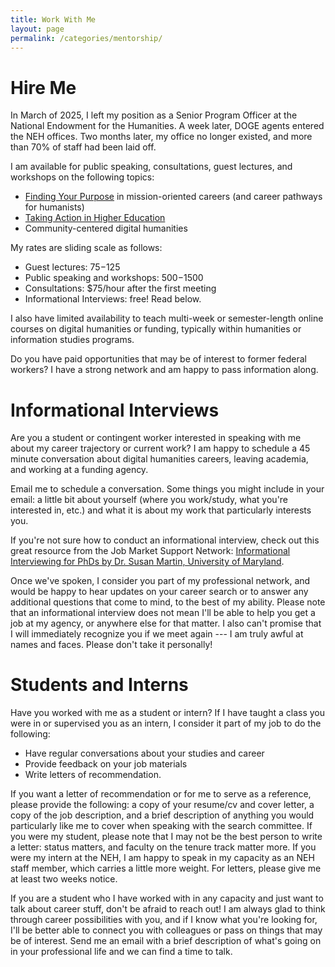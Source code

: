 ```yaml
---
title: Work With Me
layout: page
permalink: /categories/mentorship/
---
```


# Hire Me
In March of 2025, I left my position as a Senior Program Officer at the National Endowment for the Humanities. A week later, DOGE agents entered the NEH offices. Two months later, my office no longer existed, and more than 70% of staff had been laid off.

I am available for public speaking, consultations, guest lectures, and workshops on the following topics:
* [Finding Your Purpose](/shalperta%20press/purpose/) in mission-oriented careers (and career pathways for humanists)
* [Taking Action in Higher Education](/shalperta%20press/risk/)
* Community-centered digital humanities

My rates are sliding scale as follows:
* Guest lectures: $75-$125
* Public speaking and workshops: $500-$1500
* Consultations: $75/hour after the first meeting
* Informational Interviews: free! Read below.

I also have limited availability to teach multi-week or semester-length online courses on digital humanities or funding, typically within humanities or information studies programs. 

Do you have paid opportunities that may be of interest to former federal workers? I have a strong network and am happy to pass information along. 


# Informational Interviews

Are you a student or contingent worker interested in speaking with me about my career trajectory or current work? I am happy to schedule a 45 minute conversation about digital humanities careers, leaving academia, and working at a funding agency.

Email me to schedule a conversation. Some things you might include in your email: a little bit about yourself (where you work/study, what you're interested in, etc.) and what it is about my work that particularly interests you.


If you're not sure how to conduct an informational interview, check out this great resource from the Job Market Support Network: [Informational Interviewing for PhDs by Dr. Susan Martin, University of Maryland](https://hcommons.org/docs/informational-interviewing-for-phds/).

Once we've spoken, I consider you part of my professional network, and would be happy to hear updates on your career search or to answer any additional questions that come to mind, to the best of my ability. Please note that an informational interview does not mean I'll be able to help you get a job at my agency, or anywhere else for that matter. I also can't promise that I will immediately recognize you if we meet again --- I am truly awful at names and faces. Please don't take it personally!

# Students and Interns

Have you worked with me as a student or intern? If I have taught a class you were in or supervised you as an intern, I consider it part of my job to do the following: 
* Have regular conversations about your studies and career
* Provide feedback on your job materials
* Write letters of recommendation.

If you want a letter of recommendation or for me to serve as a reference, please provide the following: a copy of your resume/cv and cover letter, a copy of the job description, and a brief description of anything you would particularly like me to cover when speaking with the search committee. If you were my student, please note that I may not be the best person to write a letter: status matters, and faculty on the tenure track matter more. If you were my intern at the NEH, I am happy to speak in my capacity as an NEH staff member, which carries a little more weight. For letters, please give me at least two weeks notice.

If you are a student who I have worked with in any capacity and just want to talk about career stuff, don't be afraid to reach out! I am always glad to think through career possibilities with you, and if I know what you're looking for, I'll be better able to connect you with colleagues or pass on things that may be of interest. Send me an email with a brief description of what's going on in your professional life and we can find a time to talk.

<!-- # Public speaking

I am occasionally able to speak publicly about my career trajectory on panels or at campuses. If you are a university employee who would like me to speak on your campus, please provide information about how my presentation will be part of a more comprehensive initiative to improve career experiences for grad students, and how you will be compensating speakers. Please also note that I am a white cis woman and I prefer not to take part in all-white panels or speaker series. [Here's an article about how to invite an alt-ac speaker to campus.](https://halperta.medium.com/so-you-want-to-invite-an-alt-ac-to-speak-on-your-campus-a46da71366d0)

If you are a graduate student creating your own bottom-up career initiative in the absence of institutional support, don't hesitate to reach out! If I'm not able to participate, I'd be glad to share resources and help connect you with others who might be. As above, please make sure to include some info about what kinds of support your institution is providing... or not.  -->
